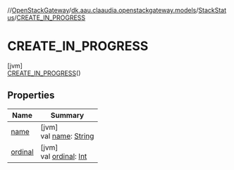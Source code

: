 //[OpenStackGateway](../../../../index.md)/[dk.aau.claaudia.openstackgateway.models](../../index.md)/[StackStatus](../index.md)/[CREATE_IN_PROGRESS](index.md)

# CREATE_IN_PROGRESS

[jvm]\
[CREATE_IN_PROGRESS](index.md)()

## Properties

| Name | Summary |
|---|---|
| [name](../-c-r-e-a-t-e_-c-o-m-p-l-e-t-e/index.md#-372974862%2FProperties%2F-1216412040) | [jvm]<br>val [name](../-c-r-e-a-t-e_-c-o-m-p-l-e-t-e/index.md#-372974862%2FProperties%2F-1216412040): [String](https://kotlinlang.org/api/latest/jvm/stdlib/kotlin/-string/index.html) |
| [ordinal](../-c-r-e-a-t-e_-c-o-m-p-l-e-t-e/index.md#-739389684%2FProperties%2F-1216412040) | [jvm]<br>val [ordinal](../-c-r-e-a-t-e_-c-o-m-p-l-e-t-e/index.md#-739389684%2FProperties%2F-1216412040): [Int](https://kotlinlang.org/api/latest/jvm/stdlib/kotlin/-int/index.html) |
